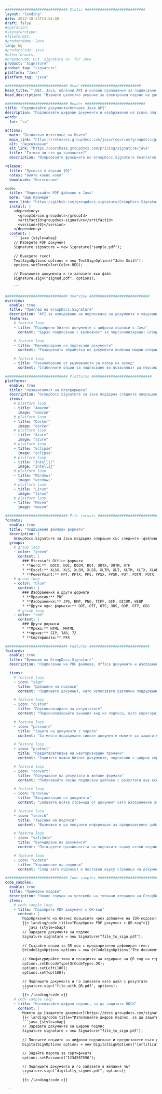 ```yaml
---
############################# Static ############################
layout: "landing"
date: 2023-10-23T14:58:08
draft: false
#operation: 
#signaturetype: 
#fileformat: 
#productName: Java
lang: bg
#productCode: java
#otherformats: 
#breadcrumb: Put  signature on  for Java
product: "Signature"
product_tag: "signature"
platform: "Java"
platform_tag: "java"

############################# Head ############################
head_title: ".NET, Java, облачни API и онлайн приложения за подписване на документи"
head_description: "Вземете цялостно решение за електронен подпис на документи за .NET, Java и базирани на облак приложения. Подписвайте обичайните формати на документи онлайн с помощта на проста функция за плъзгане и пускане"

############################# Header ############################
title: "Подписвайте документи<br>чрез Java API"
description: "Подписвайте цифрови документи и изображения на всяка платформа, като използвате нашите гъвкави API и базирани на приложения решения за програмисти и крайни потребители."
words:
  for: "за"

actions:
  main: "Безплатно изтегляне на Maven"
  main_link: "https://releases.groupdocs.com/java/repo/com/groupdocs/groupdocs-signature/"
  alt: "Лицензиране"
  alt_link: "https://purchase.groupdocs.com/pricing/signature/java"
  title: "Готови ли сте да започнете?"
  description: "Изпробвайте функциите на GroupDocs.Signature безплатно или поискайте лиценз"

release:
  title: "Пусната е версия {0}"
  notes: "Вижте какво ново"
  downloads: "Изтегляния"

code:
  title: "Подписвайте PDF файлове в Java"
  more: "Още примери"
  more_link: "https://github.com/groupdocs-signature/GroupDocs.Signature-for-Java"
  install: |
    <dependency>
      <groupId>com.groupdocs</groupId>
      <artifactId>groupdocs-signature</artifactId>
      <version>{0}</version>
    </dependency>
  content: |
    ```java {style=abap}  
    // Изберете PDF документ
    Signature signature = new Signature("sample.pdf");
    
    // Въведете текст
    TextSignOptions options = new TextSignOptions("John Smith");
    options.setForeColor(Color.RED);

    // Подпишете документа и го запазете във файл
    signature.sign("signed.pdf", options);
    
    ```

############################# Overview ############################
overview:
  enable: true
  title: "Преглед на GroupDocs.Signature"
  description: "API за извършване на подписване на документи и свързани операции в Java приложения"
  features:
    # feature loop
    - title: "Подобрени бизнес документи с цифрови подписи в Java"
      content: "Бързо подписване с възможност за персонализиране: GroupDocs.Signature за Java предлага широка гама от опции за цифров подпис за PDF файлове, изображения и документи на Office. Можете да използвате текст, баркодове, QR-кодове, цифрови сертификати, снимки или скрити метаданни. Обработката на документи е бърза и ефективна."

    # feature loop
    - title: "Манипулиране на подписани документи"
      content: "Разширената обработка на документи включва мощни операции върху подписани документи с помощта на GroupDocs.Signature за Java. Можете да търсите и валидирате подписи, които са добавени към бизнес документи, като използвате различни полезни критерии. Освен това можете да получите достъп до подробна информация за документа или да получите изображения за визуализация на страниците му."

    # feature loop
    - title: "Разнообразие от възможности за избор на изход"
      content: "Стабилните опции за подписване ви позволяват да персонализирате изхода за документи, подписани с GroupDocs.Signature за Java. Можете точно да позиционирате всеки подпис на всяка страница на документ и да конфигурирате външния му вид по различни начини. Java API поддържа запазване на подписани бизнес документи в множество поддържани формати и предоставя опции за защитата им с пароли."

############################# Platforms ############################
platforms:
  enable: true
  title: "Независимост на платформата"
  description: "GroupDocs.Signature за Java поддържа следните операционни системи, рамки и мениджъри на пакети"
  items:
    # platform loop
    - title: "Amazon"
      image: "amazon"
    # platform loop
    - title: "Docker"
      image: "docker"
    # platform loop
    - title: "Azure"
      image: "azure"
    # platform loop
    - title: "Eclipse"
      image: "eclipse"
    # platform loop
    - title: "IntelliJ"
      image: "intellij"
    # platform loop
    - title: "Windows"
      image: "windows"
    # platform loop
    - title: "Linux"
      image: "linux"
    # platform loop
    - title: "Maven"
      image: "maven"

############################# File formats ############################
formats:
  enable: true
  title: "Поддържани файлови формати"
  description: |
    GroupDocs.Signature за Java поддържа операции със следните [файлови формати](https://docs.groupdocs.com/signature/java/supported-document-formats/).
  groups:
    # group loop
    - color: "green"
      content: |
        ### Microsoft Office формати
        * **Word:**  DOCX, DOC, DOCM, DOT, DOTX, DOTM, RTF
        * **Excel:** XLSX, XLS, XLSM, XLSB, XLTM, XLT, XLTM, XLTX, XLAM, SXC, SpreadsheetML
        * **PowerPoint:** PPT, PPTX, PPS, PPSX, PPSM, POT, POTM, POTX, PPTM
    # group loop
    - color: "blue"
      content: |
        ### Изображения и други формати
        * **Преносим:** PDF
        * **Изображения:** JPG, BMP, PNG, TIFF, GIF, DICOM, WEBP
        * **Други офис формати:** ODT, OTT, OTS, ODS, ODP, OTP, ODG
      # group loop
    - color: "red"
      content: |
        ### Други формати
        * **Мрежа:** HTML, MHTML
        * **Архив:** ZIP, TAR, 7Z
        * **Сертификати:** PFX

############################# Features ############################
features:
  enable: true
  title: "Функции на GroupDocs.Signature"
  description: "Подписване на PDF файлове, Office документи и изображения с цифрови подписи"

  items:
    # feature loop
    - icon: "sign"
      title: "Добавяне на подписи"
      content: "Подпишете документ, като използвате различни поддържани типове подписи, като поставите цифров подпис точно на всяка позиция на всяка страница."

    # feature loop
    - icon: "custom"
      title: "Персонализиране на резултатите"
      content: "Персонализирайте външния вид на подписа, като коригирате цвят, шрифт, рамка, ротация и други функции, за да постигнете желания резултат."

    # feature loop
    - icon: "password"
      title: "Защита на документи с парола"
      content: "За много поддържани типове документи можете да защитите подписания документ с парола."

    # feature loop
    - icon: "protect"
      title: "Предотвратяване на неоторизирани промени"
      content: "Защитете важни бизнес документи, подписани с цифров сертификат, от неоторизирани модификации."

    # feature loop
    - icon: "convert"
      title: "Получаване на резултати в желани формати"
      content: "Получавайте лесно подписани файлове с резултати във всеки поддържан формат. Можете също така да конвертирате MS Word документи в PDF без усилие."

    # feature loop
    - icon: "preview"
      title: "Визуализация на документа"
      content: "Запазете всяка страница от документ като изображение за бъдеща обработка."

    # feature loop
    - icon: "search"
      title: "Търсене на подписи"
      content: "Възможно е да получите информация за предварително добавени подписи в конкретни документи."

    # feature loop
    - icon: "validate"
      title: "Валидиране на документи"
      content: "Потвърдете правилността на подписите върху всеки подписан документ."

    # feature loop
    - icon: "update"
      title: "Управление на подписи"
      content: "След като подписът е поставен върху страница на документ, той може да бъде изтрит, преместен или актуализиран, ако е необходимо."

############################# Code samples ############################
code_samples:
  enable: true
  title: "Примерни кодове"
  description: "Някои случаи на употреба на типични операции на GroupDocs.Signature за Java"
  items:
    # code sample loop
    - title: "Подобрете PDF документ с QR-код"
      content: |
        Подобряването на бизнес процесите чрез добавяне на [QR-кодове](https://docs.groupdocs.com/signature/java/esign-document-with-qr-code-signature/) към конкретни страници с PDF документи може да бъде ценно. Има пример как да добавите QR код с помощта на GroupDocs.Signature за Java.
        {{< landing/code title="Подобрете PDF документ с QR-код">}}
        ```java {style=abap}
        // Заредете документа за подпис
        Signature signature = new Signature("file_to_sign.pdf");
        
        // Създайте опции за QR код с предварително дефиниран текст
        QrCodeSignOptions options = new QrCodeSignOptions("The document is approved by John Smith");
        
        // Конфигурирайте типа и позицията на кодиране на QR код на страницата
        options.setEncodeType(QrCodeTypes.QR);
        options.setLeft(100);
        options.setTop(100);

        // Подпишете документа и го запазете като файл с резултати
        signature.sign("file_with_QR.pdf", options);
        ```
        {{< /landing/code >}}
    # code sample loop
    - title: "Използвайте цифров подпис, за да защитите DOCX"
      content: |
        Можете да [защитете документ](https://docs.groupdocs.com/signature/java/esign-document-with-digital-signature/), като използвате лични или корпоративни подписи, съхранени като цифрови сертификати. Документите, защитени със сертификат, не могат да бъдат променяни без анулиране на подписа.
        {{< landing/code title="Използвайте цифров подпис, за да защитите DOCX">}}
        ```java {style=abap}   
        // Заредете документа за цифров подпис
        Signature signature = new Signature("file_to_sign.pdf");
        
        // Посочете опциите за цифрово подписване и предоставете пътя до файла със сертификата
        DigitalSignOptions options = new DigitalSignOptions("certificate.pfx");

        // Задайте парола за сертификата
        options.setPassword("1234567890");

        // Подпишете документа и го запазете в желания път
        signature.sign("digitally_signed.pdf", options);
        ```
        {{< /landing/code >}}

---
```

